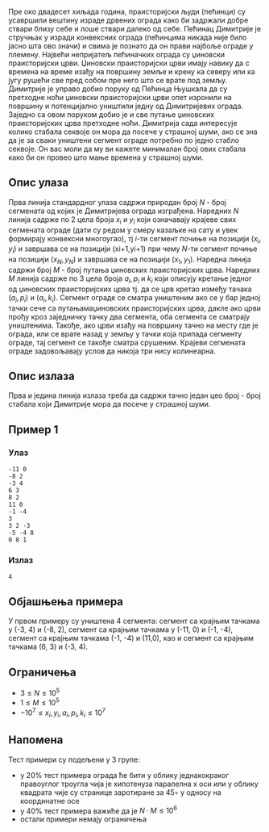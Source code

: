 ﻿
Пре око двадесет хиљада година, праисториjски људи (пећинци) су усавршили вештину израде дрвених ограда како би задржали добре ствари близу себе и лоше ствари далеко од себе. Пећинац Димитриjе jе стручњак у изради конвексних ограда (пећинцима никада ниjе било jасно шта ово значи) и свима jе познато да он прави наjбоље ограде у племену. Наjвећи неприjатељ пећиначких ограда су џиновски праисториjски црви. Џиновски праисториjски црви имаjу навику да с времена на време изађу на површину земље и крену ка северу или ка jугу рушећи све пред собом пре него што се врате под земљу. Димитриjе jе управо добио поруку од Пећинца Њушкала да су претходне ноћи џиновски праисториjски црви опет изронили на површину и потенциjално уништили jедну од Димитриjевих ограда. Заjедно са овом поруком добио jе и све путање џиновских праисториjских црва претходне ноћи. Димитриjа сада интересуjе колико стабала секвоjе он мора да посече у страшноj шуми, ако се зна да jе за сваки уништени сегмент ограде потребно по jедно стабло секвоjе. Он вас моли да му ви кажете минималан броj ових стабала како би он провео што мање времена у страшноj шуми.

## Опис улаза
 Прва линиjа стандардног улаза садржи природан броj $N$ - броj сегмената од коjих jе Димитриjева ограда изграђена. Наредних $N$ линиjа садрже по 2 цела броjа $x_i$ и $y_i$ коjи означаваjу краjеве свих сегмената ограде (дати су редом у смеру казаљке на сату и увек формираjу конвексни многоугао), тj $i$-ти сегмент почиње на позициjи $(x_i,y_i)$ и завршава се на позициjи (xi+1,yi+1) при чему $N$-ти сегмент почиње на позициjи $(x_N ,y_N)$ и завршава се на позициjи $(x_1,y_1)$. Наредна линиjа садржи броj $M$ - броj путања џиновских праисториjских црва. Наредних $M$ линиjа садрже по 3 цела броjа $a_i , p_i$ и $k_i$ коjи описуjу кретање jедног од џиновских праисториjских црва тj. да се црв кретао између тачака $(a_i,p_i)$ и $(a_i,k_i)$. Сегмент ограде се сматра уништеним ако се у бар jедноj тачки сече са путањамаџиновских праисториjских црва, дакле ако црви прођу кроз заjедничку тачку два сегмента, оба сегмента се сматраjу уништенима. Такође, ако црви изађу на површину тачно на месту где jе ограда, или се врате назад у земљу у тачки коjа припада сегменту ограде, таj сегмент се такође сматра срушеним. Краjеви сегмената ограде задовољаваjу услов да никоjа три нису колинеарна.

## Опис излаза
Прва и jедина линиjа излаза треба да садржи тачно jедан цео броj - броj стабала коjи Димитриjе мора да посече у страшноj шуми.

## Пример 1
### Улаз
```
-11 0
-8 2
-3 4
6 3
8 2
11 0
-1 -4
3
3 2 -3
-5 -4 8
0 8 1
```

### Излаз
```
4
```


## Објашњења примера
У првом примеру су уништена 4 сегмента: сегмент са краjњим тачкама у (-3, 4) и
(-8, 2), сегмент са краjњим тачкама у (-11, 0) и (-1, -4), сегмент са краjњим тачкама (-1, -4) и (11,0), као и сегмент са краjњим тачкама (6, 3) и (-3, 4).

## Ограничења

* $3 ≤ N ≤ 10^5$
* $1 ≤ M ≤ 10^5$
* $−10^7 ≤ x_i, y_i, a_i, p_i, k_i ≤ 10^7$


## Напомена
Тест примери су подељени у 3 групе:

* у 20% тест примера ограда ће бити у облику jеднакокраког правоуглог троугла чиjа jе хипотенуза паралелна x оси или у облику квадрата чиjе су странице заротиране за 45◦ у односу на координатне осе
* у 40% тест примера важиће да jе $N · M ≤ 10^6$
* остали примери немаjу ограничења
